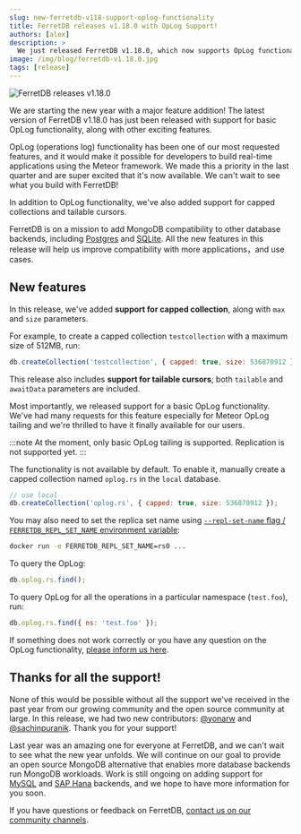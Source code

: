 ```yaml
---
slug: new-ferretdb-v118-support-oplog-functionality
title: FerretDB releases v1.18.0 with OpLog Support!
authors: [alex]
description: >
  We just released FerretDB v1.18.0, which now supports OpLog functionality, capped collections, tailable cursors, among other new features.
image: /img/blog/ferretdb-v1.18.0.jpg
tags: [release]
---
```


![FerretDB releases v1.18.0](/img/blog/ferretdb-v1.18.0.jpg)

We are starting the new year with a major feature addition!
The latest version of FerretDB v1.18.0 has just been released with support for basic OpLog functionality, along with other exciting features.

<!--truncate-->

OpLog (operations log) functionality has been one of our most requested features, and it would make it possible for developers to build real-time applications using the Meteor framework.
We made this a priority in the last quarter and are super excited that it's now available.
We can't wait to see what you build with FerretDB!

In addition to OpLog functionality, we've also added support for capped collections and tailable cursors.

FerretDB is on a mission to add MongoDB compatibility to other database backends, including [Postgres](https://www.postgresql.org/) and [SQLite](https://www.sqlite.org/).
All the new features in this release will help us improve compatibility with more applications，and use cases.

## New features

In this release, we've added **support for capped collection**, along with `max` and `size` parameters.

For example, to create a capped collection `testcollection` with a maximum size of 512MB, run:

```js
db.createCollection('testcollection', { capped: true, size: 536870912 });
```

This release also includes **support for tailable cursors**; both `tailable` and `awaitData` parameters are included.

Most importantly, we released support for a basic OpLog functionality.
We've had many requests for this feature especially for Meteor OpLog tailing and we're thrilled to have it finally available for our users.

:::note
At the moment, only basic OpLog tailing is supported.
Replication is not supported yet.
:::

The functionality is not available by default.
To enable it, manually create a capped collection named `oplog.rs` in the `local` database.

```js
// use local
db.createCollection('oplog.rs', { capped: true, size: 536870912 });
```

You may also need to set the replica set name using [`--repl-set-name` flag / `FERRETDB_REPL_SET_NAME` environment variable](https://docs.ferretdb.io/configuration/flags/#general):

```sh
docker run -e FERRETDB_REPL_SET_NAME=rs0 ...
```

To query the OpLog:

```js
db.oplog.rs.find();
```

To query OpLog for all the operations in a particular namespace (`test.foo`), run:

```js
db.oplog.rs.find({ ns: 'test.foo' });
```

If something does not work correctly or you have any question on the OpLog functionality, [please inform us here](https://github.com/FerretDB/FerretDB/issues/new?assignees=ferretdb-bot&labels=code%2Fbug%2Cnot+ready&projects=&template=bug.yml).

## Thanks for all the support!

None of this would be possible without all the support we've received in the past year from our growing community and the open source community at large.
In this release, we had two new contributors: [@yonarw](https://github.com/yonarw) and [@sachinpuranik](https://github.com/yonarw).
Thank you for your support!

Last year was an amazing one for everyone at FerretDB, and we can't wait to see what the new year unfolds.
We will continue on our goal to provide an open source MongoDB alternative that enables more database backends run MongoDB workloads.
Work is still ongoing on adding support for [MySQL](https://www.mysql.com/) and [SAP Hana](https://www.sap.com/products/technology-platform/hana.html) backends, and we hope to have more information for you soon.

If you have questions or feedback on FerretDB, [contact us on our community channels](https://docs.ferretdb.io/#community).
